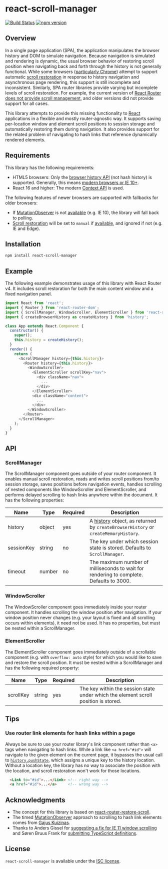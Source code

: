# react-scroll-manager

[![Build Status](https://travis-ci.org/trevorr/react-scroll-manager.svg?branch=master)](https://travis-ci.org/trevorr/react-scroll-manager)
[![npm version](https://badge.fury.io/js/react-scroll-manager.svg)](https://badge.fury.io/js/react-scroll-manager)

## Overview

In a single page application (SPA), the application manipulates the browser history and DOM to simulate navigation.
Because navigation is simulated and rendering is dynamic, the usual browser behavior of restoring scroll position
when navigating back and forth through the history is not generally functional.
While some browsers ([particularly Chrome](https://github.com/brigade/delayed-scroll-restoration-polyfill)) attempt to
support automatic [scroll restoration](https://html.spec.whatwg.org/multipage/history.html#dom-history-scroll-restoration)
in response to history navigation and asynchronous page rendering, this support is still incomplete and inconsistent.
Similarly, SPA router libraries provide varying but incomplete levels of scroll restoration. For example, the current
version of [React Router](https://reacttraining.com/react-router/)
[does not provide scroll management](https://github.com/ReactTraining/react-router/issues/3950),
and older versions did not provide support for all cases.

This library attempts to provide this missing functionality to [React](https://reactjs.org/) applications in a flexible
and mostly router-agnostic way. It supports saving per-location window and element scroll positions to session storage
and automatically restoring them during navigation. It also provides support for the related problem of navigating to
hash links that reference dynamically rendered elements.

## Requirements

This library has the following requirements:

- HTML5 browsers: Only the [browser history API](https://developer.mozilla.org/en-US/docs/Web/API/History_API)
  (not hash history) is supported. Generally, this means [modern browsers or IE 10+](https://caniuse.com/#feat=history).
- React 16 and higher: The modern [Context API](https://reactjs.org/docs/context.html) is used.

The following features of newer browsers are supported with fallbacks for older browsers:

- If [MutationObserver](https://developer.mozilla.org/en-US/docs/Web/API/MutationObserver) is not
  [available](https://caniuse.com/#search=MutationObserver) (e.g. IE 10), the library will fall back to polling.
- [Scroll restoration](https://html.spec.whatwg.org/multipage/history.html#dom-history-scroll-restoration)
  will be set to `manual` if [available](https://developer.mozilla.org/en-US/docs/Web/API/History_API#Browser_compatibility),
  and ignored if not (e.g. IE and Edge).

## Installation

```sh
npm install react-scroll-manager
```

## Example

The following example demonstrates usage of this library with React Router v4.
It includes scroll restoration for both the main content window and a fixed navigation panel.

```js
import React from 'react';
import { Router } from 'react-router-dom';
import { ScrollManager, WindowScroller, ElementScroller } from 'react-scroll-manager';
import { createBrowserHistory as createHistory } from 'history';

class App extends React.Component {
  constructor() {
    super();
    this.history = createHistory();
  }
  render() {
    return (
      <ScrollManager history={this.history}>
        <Router history={this.history}>
          <WindowScroller>
            <ElementScroller scrollKey="nav">
              <div className="nav">
                ...
              </div>
            </ElementScroller>
            <div className="content">
              ...
            </div>
          </WindowScroller>
        </Router>
      </ScrollManager>
    );
  }
}
```

## API

### ScrollManager

The ScrollManager component goes outside of your router component. It enables manual scroll restoration,
reads and writes scroll positions from/to session storage, saves positions before navigation events, handles scrolling
of nested components like WindowScroller and ElementScroller, and performs delayed scrolling to hash links anywhere
within the document. It has the following properties:

| Name | Type | Required | Description |
|------|------|----------|-------------|
| history | object | yes | A [history](https://github.com/ReactTraining/history) object, as returned by `createBrowserHistory` or `createMemoryHistory`. |
| sessionKey | string | no | The key under which session state is stored. Defaults to `ScrollManager`. |
| timeout | number | no | The maximum number of milliseconds to wait for rendering to complete. Defaults to 3000. |

### WindowScroller

The WindowScroller component goes immediately inside your router component. It handles scrolling the window
position after navigation. If your window position never changes (e.g. your layout is fixed and all scrolling
occurs within elements), it need not be used. It has no properties, but must be nested within a ScrollManager.

### ElementScroller

The ElementScroller component goes immediately outside of a scrollable component (e.g. with `overflow: auto` style)
for which you would like to save and restore the scroll position. It must be nested within a ScrollManager and has
the following required property:

| Name | Type | Required | Description |
|------|------|----------|-------------|
| scrollKey | string | yes | The key within the session state under which the element scroll position is stored. |

## Tips

### Use router link elements for hash links within a page

Always be sure to use your router library's link component rather than `<a>` tags when navigating to hash links.
While a link like `<a href="#id">` will navigate to the given element on the current page, it bypasses the usual
call to [`history.pushState`](https://developer.mozilla.org/en-US/docs/Web/API/History_API), which assigns a unique key
to the history location. Without a location key, the library has no way to associate the position with the location,
and scroll restoration won't work for those locations.

```html
  <Link to="#id">...</Link> <!-- right way -->
  <a href="#id">...</a>     <!-- wrong way -->
```

## Acknowledgments

- The concept for this library is based on [react-router-restore-scroll](https://github.com/ryanflorence/react-router-restore-scroll).
- The timed [MutationObserver](https://developer.mozilla.org/en-US/docs/Web/API/MutationObserver) approach to scrolling to hash link
  elements comes from [Gajus Kuizinas](https://medium.com/@gajus/making-the-anchor-links-work-in-spa-applications-618ba2c6954a).
- Thanks to Anders Gissel for [suggesting a fix for IE 11 window scrolling](https://github.com/trevorr/react-scroll-manager/pull/3) and Søren Bruus Frank for [submitting TypeScript definitions](https://github.com/trevorr/react-scroll-manager/pull/2).

## License

`react-scroll-manager` is available under the [ISC license](LICENSE).
